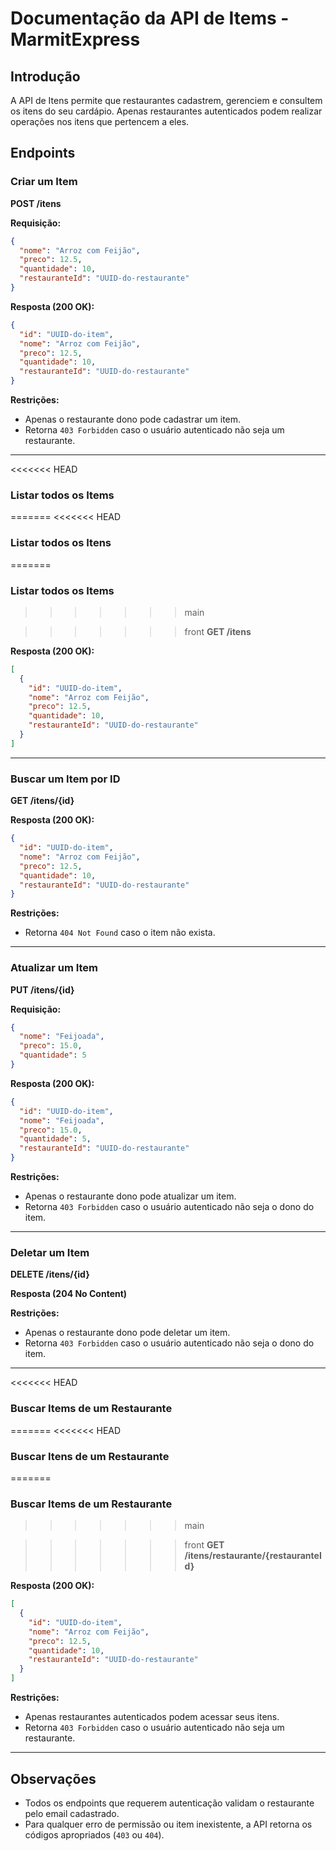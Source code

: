 # Documentação da API de Items - MarmitExpress

## Introdução

A API de Itens permite que restaurantes cadastrem, gerenciem e consultem os itens do seu cardápio. Apenas restaurantes autenticados podem realizar operações nos itens que pertencem a eles.

## Endpoints

### Criar um Item

**POST /itens**

**Requisição:**

```json
{
  "nome": "Arroz com Feijão",
  "preco": 12.5,
  "quantidade": 10,
  "restauranteId": "UUID-do-restaurante"
}
```

**Resposta (200 OK):**

```json
{
  "id": "UUID-do-item",
  "nome": "Arroz com Feijão",
  "preco": 12.5,
  "quantidade": 10,
  "restauranteId": "UUID-do-restaurante"
}
```

**Restrições:**

- Apenas o restaurante dono pode cadastrar um item.
- Retorna `403 Forbidden` caso o usuário autenticado não seja um restaurante.

---

<<<<<<< HEAD
### Listar todos os Items

=======
<<<<<<< HEAD

### Listar todos os Itens

=======

### Listar todos os Items

> > > > > > > main

>>>>>>> front
**GET /itens**

**Resposta (200 OK):**

```json
[
  {
    "id": "UUID-do-item",
    "nome": "Arroz com Feijão",
    "preco": 12.5,
    "quantidade": 10,
    "restauranteId": "UUID-do-restaurante"
  }
]
```

---

### Buscar um Item por ID

**GET /itens/{id}**

**Resposta (200 OK):**

```json
{
  "id": "UUID-do-item",
  "nome": "Arroz com Feijão",
  "preco": 12.5,
  "quantidade": 10,
  "restauranteId": "UUID-do-restaurante"
}
```

**Restrições:**

- Retorna `404 Not Found` caso o item não exista.

---

### Atualizar um Item

**PUT /itens/{id}**

**Requisição:**

```json
{
  "nome": "Feijoada",
  "preco": 15.0,
  "quantidade": 5
}
```

**Resposta (200 OK):**

```json
{
  "id": "UUID-do-item",
  "nome": "Feijoada",
  "preco": 15.0,
  "quantidade": 5,
  "restauranteId": "UUID-do-restaurante"
}
```

**Restrições:**

- Apenas o restaurante dono pode atualizar um item.
- Retorna `403 Forbidden` caso o usuário autenticado não seja o dono do item.

---

### Deletar um Item

**DELETE /itens/{id}**

**Resposta (204 No Content)**

**Restrições:**

- Apenas o restaurante dono pode deletar um item.
- Retorna `403 Forbidden` caso o usuário autenticado não seja o dono do item.

---

<<<<<<< HEAD
### Buscar Items de um Restaurante

=======
<<<<<<< HEAD

### Buscar Itens de um Restaurante

=======

### Buscar Items de um Restaurante

> > > > > > > main

>>>>>>> front
**GET /itens/restaurante/{restauranteId}**

**Resposta (200 OK):**

```json
[
  {
    "id": "UUID-do-item",
    "nome": "Arroz com Feijão",
    "preco": 12.5,
    "quantidade": 10,
    "restauranteId": "UUID-do-restaurante"
  }
]
```

**Restrições:**

- Apenas restaurantes autenticados podem acessar seus itens.
- Retorna `403 Forbidden` caso o usuário autenticado não seja um restaurante.

---

## Observações

- Todos os endpoints que requerem autenticação validam o restaurante pelo email cadastrado.
- Para qualquer erro de permissão ou item inexistente, a API retorna os códigos apropriados (`403` ou `404`).
